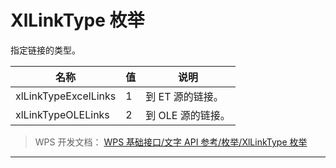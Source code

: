 # XlLinkType 枚举

指定链接的类型。

| 名称                 | 值  | 说明              |
|----------------------|-----|-------------------|
| xlLinkTypeExcelLinks | 1   | 到 ET 源的链接。  |
| xlLinkTypeOLELinks   | 2   | 到 OLE 源的链接。 |

> WPS 开发文档： [WPS 基础接口/文字 API 参考/枚举/XlLinkType 枚举](https://qn.cache.wpscdn.cn/encs/doc/office_v19/topics/WPS%20%E5%9F%BA%E7%A1%80%E6%8E%A5%E5%8F%A3/%E6%96%87%E5%AD%97%20API%20%E5%8F%82%E8%80%83/%E6%9E%9A%E4%B8%BE/XlLinkType%20%E6%9E%9A%E4%B8%BE.html)

------------------------------------------------------------------------
